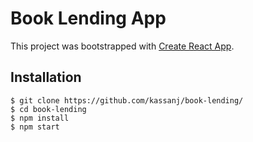 # Book Lending App

This project was bootstrapped with [Create React App](https://github.com/facebookincubator/create-react-app).

## Installation

```
$ git clone https://github.com/kassanj/book-lending/
$ cd book-lending
$ npm install
$ npm start
```
